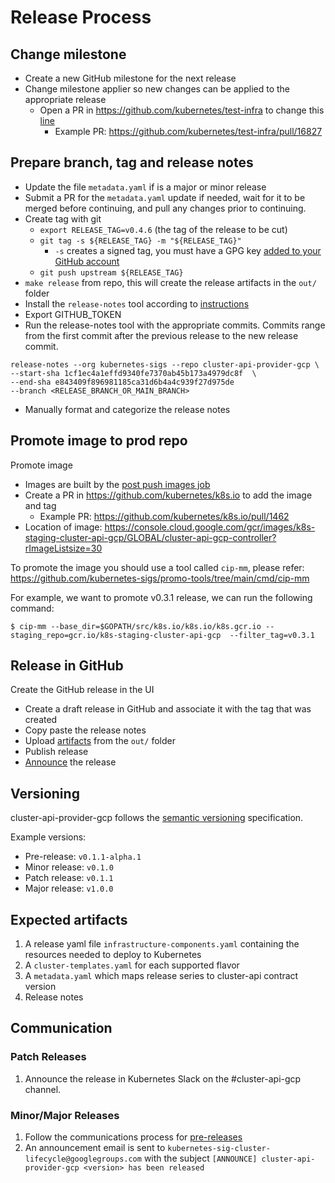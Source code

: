 # Release Process

## Change milestone

 - Create a new GitHub milestone for the next release
 - Change milestone applier so new changes can be applied to the appropriate release
      - Open a PR in https://github.com/kubernetes/test-infra to change this [line](https://github.com/kubernetes/test-infra/blob/25db54eb9d52e08c16b3601726d8f154f8741025/config/prow/plugins.yaml#L344)
        - Example PR: https://github.com/kubernetes/test-infra/pull/16827

## Prepare branch, tag and release notes

 - Update the file `metadata.yaml` if is a major or minor release
 - Submit a PR for the `metadata.yaml` update if needed, wait for it to be merged before continuing, and pull any changes prior to continuing.
 - Create tag with git
   - `export RELEASE_TAG=v0.4.6` (the tag of the release to be cut)
   - `git tag -s ${RELEASE_TAG} -m "${RELEASE_TAG}"`
	 - `-s` creates a signed tag, you must have a GPG key [added to your GitHub account](https://docs.github.com/en/authentication/managing-commit-signature-verification/generating-a-new-gpg-key)
   - `git push upstream ${RELEASE_TAG}`
 - `make release` from repo, this will create the release artifacts in the `out/` folder
 - Install the `release-notes` tool according to [instructions](https://github.com/kubernetes/release/blob/master/cmd/release-notes/README.md)
 - Export GITHUB_TOKEN
 - Run the release-notes tool with the appropriate commits. Commits range from the first commit after the previous release to the new release commit.
  ```
  release-notes --org kubernetes-sigs --repo cluster-api-provider-gcp \
  --start-sha 1cf1ec4a1effd9340fe7370ab45b173a4979dc8f  \
  --end-sha e843409f896981185ca31d6b4a4c939f27d975de
  --branch <RELEASE_BRANCH_OR_MAIN_BRANCH>
  ```
 - Manually format and categorize the release notes

## Promote image to prod repo

Promote image
 - Images are built by the [post push images job](https://testgrid.k8s.io/sig-cluster-lifecycle-cluster-api-provider-gcp#post-cluster-api-provider-gcp-push-images)
 - Create a PR in https://github.com/kubernetes/k8s.io to add the image and tag
   - Example PR: https://github.com/kubernetes/k8s.io/pull/1462
 - Location of image: https://console.cloud.google.com/gcr/images/k8s-staging-cluster-api-gcp/GLOBAL/cluster-api-gcp-controller?rImageListsize=30

To promote the image you should use a tool called `cip-mm`, please refer: https://github.com/kubernetes-sigs/promo-tools/tree/main/cmd/cip-mm

For example, we want to promote v0.3.1 release, we can run the following command:

```console
$ cip-mm --base_dir=$GOPATH/src/k8s.io/k8s.io/k8s.gcr.io --staging_repo=gcr.io/k8s-staging-cluster-api-gcp  --filter_tag=v0.3.1
```

## Release in GitHub

Create the GitHub release in the UI
 - Create a draft release in GitHub and associate it with the tag that was created
 - Copy paste the release notes
 - Upload [artifacts](#expected-artifacts) from the `out/` folder
 - Publish release
 - [Announce][release-announcement] the release

## Versioning

cluster-api-provider-gcp follows the [semantic versioning][semver] specification.

Example versions:
- Pre-release: `v0.1.1-alpha.1`
- Minor release: `v0.1.0`
- Patch release: `v0.1.1`
- Major release: `v1.0.0`

## Expected artifacts

1. A release yaml file `infrastructure-components.yaml` containing the resources needed to deploy to Kubernetes
2. A `cluster-templates.yaml` for each supported flavor
3. A `metadata.yaml` which maps release series to cluster-api contract version
4. Release notes

## Communication

### Patch Releases

1. Announce the release in Kubernetes Slack on the #cluster-api-gcp channel.

### Minor/Major Releases

1. Follow the communications process for [pre-releases](#pre-releases)
2. An announcement email is sent to `kubernetes-sig-cluster-lifecycle@googlegroups.com` with the subject `[ANNOUNCE] cluster-api-provider-gcp <version> has been released`

[release-announcement]: #communication
[semver]: https://semver.org/#semantic-versioning-200
